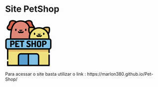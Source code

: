 # Site PetShop
<div style="align: center">
  <img src="./images/pet-shop-logo-150x150.png" />
  <p>Para acessar o site basta utilizar o link : https://marlon380.github.io/Pet-Shop/</p>
</div>
